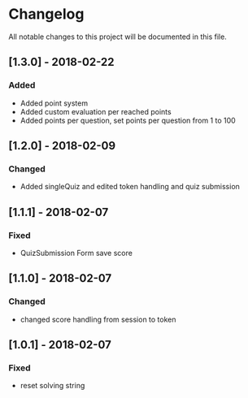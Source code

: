 # Changelog
All notable changes to this project will be documented in this file.

## [1.3.0] - 2018-02-22

### Added
- Added point system
- Added custom evaluation per reached points
- Added points per question, set points per question from 1 to 100

## [1.2.0] - 2018-02-09

### Changed
- Added singleQuiz and edited token handling and quiz submission

## [1.1.1] - 2018-02-07

### Fixed
- QuizSubmission Form save score

## [1.1.0] - 2018-02-07

### Changed
- changed score handling from session to token

## [1.0.1] - 2018-02-07

### Fixed
- reset solving string
